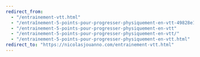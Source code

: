 ```yaml
---
redirect_from:
  - "/entrainement-vtt.html"
  - "/entraînement-5-points-pour-progresser-physiquement-en-vtt-49828e10198b"
  - "/entrainement-5-points-pour-progresser-physiquement-en-vtt"
  - "/entrainement-5-points-pour-progresser-physiquement-en-vtt/"
  - "/entrainement-5-points-pour-progresser-physiquement-en-vtt.html"
redirect_to: "https://nicolasjouanno.com/entrainement-vtt.html"
---
```

